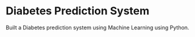# Diabetes Prediction System

Built a Diabetes prediction system using Machine Learning using Python.
